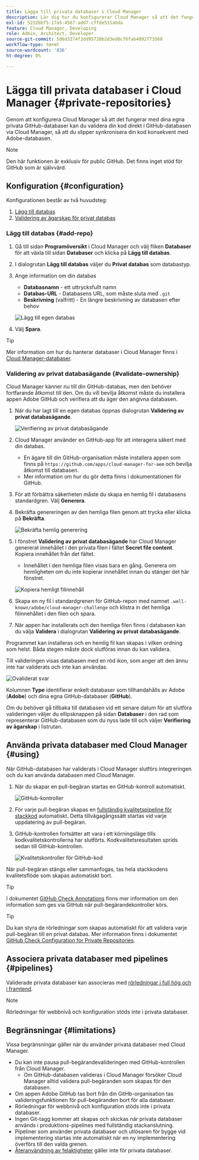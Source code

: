 ```yaml
---
title: Lägga till privata databaser i Cloud Manager
description: Lär dig hur du konfigurerar Cloud Manager så att det fungerar med dina egna privata GitHub-databaser.
exl-id: 5232bbf5-17a5-4567-add7-cffde531abda
feature: Cloud Manager, Developing
role: Admin, Architect, Developer
source-git-commit: 5d6d3374f2dd95728b2d3ed0cf6fab4092f73568
workflow-type: tm+mt
source-wordcount: '836'
ht-degree: 0%

---
```


# Lägga till privata databaser i Cloud Manager {#private-repositories}

Genom att konfigurera Cloud Manager så att det fungerar med dina egna privata GitHub-databaser kan du validera din kod direkt i GitHub-databasen via Cloud Manager, så att du slipper synkronisera din kod konsekvent med Adobe-databasen.

>[!NOTE]
>
>Den här funktionen är exklusiv för public GitHub. Det finns inget stöd för GitHub som är självvärd.

## Konfiguration {#configuration}

Konfigurationen består av två huvudsteg:

1. [Lägg till databas](#add-repo)
1. [Validering av ägarskap för privat databas](#validate-ownership)

### Lägg till databas {#add-repo}

1. Gå till sidan **Programöversikt** i Cloud Manager och välj fliken **Databaser** för att växla till sidan **Databaser** och klicka på **Lägg till databas**.

1. I dialogrutan **Lägg till databas** väljer du **Privat databas** som databastyp.

1. Ange information om din databas

   * **Databasnamn** - ett uttrycksfullt namn
   * **Databas-URL** - Databasens URL, som måste sluta med `.git`
   * **Beskrivning** (valfritt) - En längre beskrivning av databasen efter behov

   ![Lägg till egen databas](/help/implementing/cloud-manager/assets/repos/add-own-github.png)

1. Välj **Spara**.

>[!TIP]
>
>Mer information om hur du hanterar databaser i Cloud Manager finns i [Cloud Manager-databaser](/help/implementing/cloud-manager/managing-code/managing-repositories.md).

### Validering av privat databasägande {#validate-ownership}

Cloud Manager känner nu till din GitHub-databas, men den behöver fortfarande åtkomst till den. Om du vill bevilja åtkomst måste du installera appen Adobe GitHub och verifiera att du äger den angivna databasen.

1. När du har lagt till en egen databas öppnas dialogrutan **Validering av privat databasägande**.

   ![Verifiering av privat databasägande](/help/implementing/cloud-manager/assets/repos/private-repo-validate.png)

1. Cloud Manager använder en GitHub-app för att interagera säkert med din databas.
   * En ägare till din GitHub-organisation måste installera appen som finns på `https://github.com/apps/cloud-manager-for-aem` och bevilja åtkomst till databasen.
   * Mer information om hur du gör detta finns i dokumentationen för GitHub.

1. För att förbättra säkerheten måste du skapa en hemlig fil i databasens standardgren. Välj **Generera**.

1. Bekräfta genereringen av den hemliga filen genom att trycka eller klicka på **Bekräfta**.

   ![Bekräfta hemlig generering](/help/implementing/cloud-manager/assets/repos/confirm-generation.png)

1. I fönstret **Validering av privat databasägande** har Cloud Manager genererat innehållet i den privata filen i fältet **Secret file content**. Kopiera innehållet från det fältet.

   * Innehållet i den hemliga filen visas bara en gång. Generera om hemligheten om du inte kopierar innehållet innan du stänger det här fönstret.

   ![Kopiera hemligt filinnehåll](/help/implementing/cloud-manager/assets/repos/new-secret.png)

1. Skapa en ny fil i standardgrenen för GitHub-repon med namnet `.well-known/adobe/cloud-manager-challenge` och klistra in det hemliga filinnehållet i den filen och spara.

1. När appen har installerats och den hemliga filen finns i databasen kan du välja **Validera** i dialogrutan **Validering av privat databasägande**.

Programmet kan installeras och en hemlig fil kan skapas i vilken ordning som helst. Båda stegen måste dock slutföras innan du kan validera.

Till valideringen visas databasen med en röd ikon, som anger att den ännu inte har validerats och inte kan användas.

![Ovaliderat svar](/help/implementing/cloud-manager/assets/repos/unvalidated-repo.png)

Kolumnen **Type** identifierar enkelt databaser som tillhandahålls av Adobe (**Adobe**) och dina egna GitHub-databaser (**GitHub**).

Om du behöver gå tillbaka till databasen vid ett senare datum för att slutföra valideringen väljer du ellipsknappen på sidan **Databaser** i den rad som representerar GitHub-databasen som du nyss lade till och väljer **Verifiering av ägarskap** i listrutan.

## Använda privata databaser med Cloud Manager {#using}

När GitHub-databasen har validerats i Cloud Manager slutförs integreringen och du kan använda databasen med Cloud Manager.

1. När du skapar en pull-begäran startas en GitHub-kontroll automatiskt.

   ![GitHub-kontroller](/help/implementing/cloud-manager/assets/repos/github-checks.png)

1. För varje pull-begäran skapas en [fullständig kvalitetspipeline för stackkod](/help/implementing/cloud-manager/configuring-pipelines/introduction-ci-cd-pipelines.md) automatiskt. Detta tillvägagångssätt startas vid varje uppdatering av pull-begäran.

1. GitHub-kontrollen fortsätter att vara i ett körningsläge tills kodkvalitetskontrollerna har slutförts. Kodkvalitetsresultaten sprids sedan till GitHub-kontrollen.

   ![Kvalitetskontroller för GitHub-kod](/help/implementing/cloud-manager/assets/repos/github-code-quality.png)

När pull-begäran stängs eller sammanfogas, tas hela stackkodens kvalitetsflöde som skapas automatiskt bort.

>[!TIP]
>
>I dokumentet [GitHub Check Annotations](github-annotations.md) finns mer information om den information som ges via GitHub när pull-begärandekontroller körs.

>[!TIP]
>
>Du kan styra de rörledningar som skapas automatiskt för att validera varje pull-begäran till en privat databas. Mer information finns i dokumentet [GitHub Check Configuration for Private Repositories](github-check-config.md).

## Associera privata databaser med pipelines {#pipelines}

Validerade privata databaser kan associeras med [rörledningar i full hög och i framtend](/help/implementing/cloud-manager/configuring-pipelines/introduction-ci-cd-pipelines.md).

>[!NOTE]
>
>Rörledningar för webbnivå och konfiguration stöds inte i privata databaser.

## Begränsningar {#limitations}

Vissa begränsningar gäller när du använder privata databaser med Cloud Manager.

* Du kan inte pausa pull-begärandevalideringen med GitHub-kontrollen från Cloud Manager.
   * Om GitHub-databasen valideras i Cloud Manager försöker Cloud Manager alltid validera pull-begäranden som skapas för den databasen.
* Om appen Adobe GitHub tas bort från din GitHb-organisation tas valideringsfunktionen för pull-begäranden bort för alla databaser.
* Rörledningar för webbnivå och konfiguration stöds inte i privata databaser.
* Ingen Git-tagg kommer att skapas och skickas när privata databaser används i produktions-pipelines med fullständig stackanslutning.
* Pipeliner som använder privata databaser och utlösaren för bygge vid implementering startas inte automatiskt när en ny implementering överförs till den valda grenen.
* [Återanvändning av felaktigheter](/help/implementing/cloud-manager/getting-access-to-aem-in-cloud/setting-up-project.md#build-artifact-reuse) gäller inte för privata databaser.
